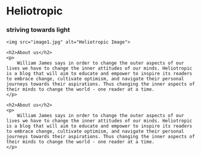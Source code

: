 <!DOCTYPE html>
<html>
<head>
    <meta charset="UTF-8">
    <title>Heliotropic</title>
</head>
<body>
    <h1>Heliotropic</h1>
    <h3>striving towards light</h3>

    <img src="image1.jpg" alt="Heliotropic Image">

    <h2>About us</h2>
    <p>
        William James says in order to change the outer aspects of our lives we have to change the inner attitudes of our minds. Heliotropic is a blog that will aim to educate and empower to inspire its readers to embrace change, cultivate optimism, and navigate their personal journeys towards their aspirations. Thus changing the inner aspects of their minds to change the world - one reader at a time.
    </p>

    <h2>About us</h2>
    <p>
        William James says in order to change the outer aspects of our lives we have to change the inner attitudes of our minds. Heliotropic is a blog that will aim to educate and empower to inspire its readers to embrace change, cultivate optimism, and navigate their personal journeys towards their aspirations. Thus changing the inner aspects of their minds to change the world - one reader at a time.
    </p>
</body>
</html>

